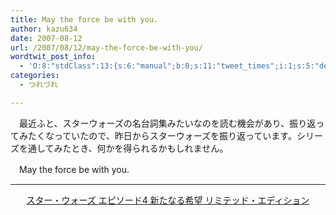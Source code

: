 ```yaml
---
title: May the force be with you.
author: kazu634
date: 2007-08-12
url: /2007/08/12/may-the-force-be-with-you/
wordtwit_post_info:
  - 'O:8:"stdClass":13:{s:6:"manual";b:0;s:11:"tweet_times";i:1;s:5:"delay";i:0;s:7:"enabled";i:1;s:10:"separation";s:2:"60";s:7:"version";s:3:"3.7";s:14:"tweet_template";b:0;s:6:"status";i:2;s:6:"result";a:0:{}s:13:"tweet_counter";i:2;s:13:"tweet_log_ids";a:1:{i:0;i:3143;}s:9:"hash_tags";a:0:{}s:8:"accounts";a:1:{i:0;s:7:"kazu634";}}'
categories:
  - つれづれ

---
```

<div class="section">
<p>
    　最近ふと、スターウォーズの名台詞集みたいなのを読む機会があり、振り返ってみたくなっていたので、昨日からスターウォーズを振り返っています。シリーズを通してみたとき、何かを得られるかもしれません。
</p>
  
<p>
    　May the force be with you.
</p>
  
<hr />
  
<center>
<a href="https://www.amazon.co.jp/exec/obidos/ASIN/B000GD7YK0/goodpic-22/" onclick="__gaTracker('send', 'event', 'outbound-article', 'https://www.amazon.co.jp/exec/obidos/ASIN/B000GD7YK0/goodpic-22/', 'スター・ウォーズ エピソード4 新たなる希望 リミテッド・エディション');" target="_top">スター・ウォーズ エピソード4 新たなる希望 リミテッド・エディション</a><br />
</center>
</div>
